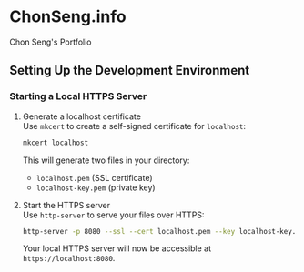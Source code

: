 # ChonSeng.info

Chon Seng's Portfolio

## Setting Up the Development Environment

### Starting a Local HTTPS Server

1. Generate a localhost certificate  
   Use `mkcert` to create a self-signed certificate for `localhost`:

   ```bash
   mkcert localhost
   ```

   This will generate two files in your directory:

   - `localhost.pem` (SSL certificate)
   - `localhost-key.pem` (private key)

2. Start the HTTPS server  
   Use `http-server` to serve your files over HTTPS:

   ```bash
   http-server -p 8080 --ssl --cert localhost.pem --key localhost-key.pem
   ```

   Your local HTTPS server will now be accessible at `https://localhost:8080`.
